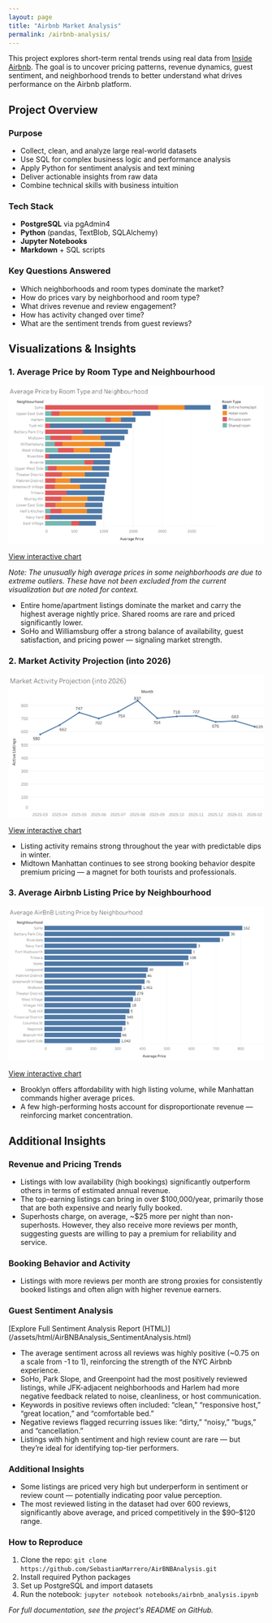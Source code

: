 ```yaml
---
layout: page
title: "Airbnb Market Analysis"
permalink: /airbnb-analysis/
---
```


<p>This project explores short-term rental trends using real data from <a href="http://insideairbnb.com/get-the-data.html" target="_blank">Inside Airbnb</a>. The goal is to uncover pricing patterns, revenue dynamics, guest sentiment, and neighborhood trends to better understand what drives performance on the Airbnb platform.</p>

<h2>Project Overview</h2>

<h3>Purpose</h3>
<ul>
  <li>Collect, clean, and analyze large real-world datasets</li>
  <li>Use SQL for complex business logic and performance analysis</li>
  <li>Apply Python for sentiment analysis and text mining</li>
  <li>Deliver actionable insights from raw data</li>
  <li>Combine technical skills with business intuition</li>
</ul>

<h3>Tech Stack</h3>
<ul>
  <li><strong>PostgreSQL</strong> via pgAdmin4</li>
  <li><strong>Python</strong> (pandas, TextBlob, SQLAlchemy)</li>
  <li><strong>Jupyter Notebooks</strong></li>
  <li><strong>Markdown</strong> + SQL scripts</li>
</ul>

<h3>Key Questions Answered</h3>
<ul>
  <li>Which neighborhoods and room types dominate the market?</li>
  <li>How do prices vary by neighborhood and room type?</li>
  <li>What drives revenue and review engagement?</li>
  <li>How has activity changed over time?</li>
  <li>What are the sentiment trends from guest reviews?</li>
</ul>

<h2>Visualizations & Insights</h2>

<h3>1. Average Price by Room Type and Neighbourhood</h3>
<img src="/assets/images/AveragePriceGroupedByNeighbourhood_RoomType.png" alt="Average Price by Room Type and Neighbourhood">
<p><a href="https://public.tableau.com/app/profile/sebastian.marrero/viz/AveragePricebyRoomTypeandNeighbourhood/Sheet1" target="_blank">View interactive chart</a></p>
<p><em>Note: The unusually high average prices in some neighborhoods are due to extreme outliers. These have not been excluded from the current visualization but are noted for context.</em></p>
<ul>
  <li>Entire home/apartment listings dominate the market and carry the highest average nightly price. Shared rooms are rare and priced significantly lower.</li>
  <li>SoHo and Williamsburg offer a strong balance of availability, guest satisfaction, and pricing power — signaling market strength.</li>
</ul>

<h3>2. Market Activity Projection (into 2026)</h3>
<img src="/assets/images/MarketActivityByDate.png" alt="Market Activity by Date">
<p><a href="https://public.tableau.com/app/profile/sebastian.marrero/viz/AirBNBMarketActivityProjectioninto2026/Sheet1" target="_blank">View interactive chart</a></p>
<ul>
  <li>Listing activity remains strong throughout the year with predictable dips in winter.</li>
  <li>Midtown Manhattan continues to see strong booking behavior despite premium pricing — a magnet for both tourists and professionals.</li>
</ul>

<h3>3. Average Airbnb Listing Price by Neighbourhood</h3>
<img src="/assets/images/Price_GroupedbyNeighbourhood.png" alt="Average Price by Neighbourhood">
<p><a href="https://public.tableau.com/app/profile/sebastian.marrero/viz/AverageAirBNBListingPricebyNeighbourhood/Sheet1" target="_blank">View interactive chart</a></p>
<ul>
  <li>Brooklyn offers affordability with high listing volume, while Manhattan commands higher average prices.</li>
  <li>A few high-performing hosts account for disproportionate revenue — reinforcing market concentration.</li>
</ul>


<h2>Additional Insights</h2>

<h3>Revenue and Pricing Trends</h3>
<ul>
  <li>Listings with low availability (high bookings) significantly outperform others in terms of estimated annual revenue.</li>
  <li>The top-earning listings can bring in over $100,000/year, primarily those that are both expensive and nearly fully booked.</li>
  <li>Superhosts charge, on average, ~$25 more per night than non-superhosts. However, they also receive more reviews per month, suggesting guests are willing to pay a premium for reliability and service.</li>
</ul>

<h3>Booking Behavior and Activity</h3>
<ul>
  <li>Listings with more reviews per month are strong proxies for consistently booked listings and often align with higher revenue earners.</li>
</ul>

<h3>Guest Sentiment Analysis</h3>
[Explore Full Sentiment Analysis Report (HTML)](/assets/html/AirBNBAnalysis_SentimentAnalysis.html)

<ul>
  <li>The average sentiment across all reviews was highly positive (~0.75 on a scale from -1 to 1), reinforcing the strength of the NYC Airbnb experience.</li>
  <li>SoHo, Park Slope, and Greenpoint had the most positively reviewed listings, while JFK-adjacent neighborhoods and Harlem had more negative feedback related to noise, cleanliness, or host communication.</li>
  <li>Keywords in positive reviews often included: “clean,” “responsive host,” “great location,” and “comfortable bed.”</li>
  <li>Negative reviews flagged recurring issues like: “dirty,” “noisy,” “bugs,” and “cancellation.”</li>
  <li>Listings with high sentiment and high review count are rare — but they’re ideal for identifying top-tier performers.</li>
</ul>

<h3>Additional Insights</h3>
<ul>
  <li>Some listings are priced very high but underperform in sentiment or review count — potentially indicating poor value perception.</li>
  <li>The most reviewed listing in the dataset had over 600 reviews, significantly above average, and priced competitively in the $90–$120 range.</li>
</ul>




<h3>How to Reproduce</h3>
<ol>
  <li>Clone the repo: <code>git clone https://github.com/SebastianMarrero/AirBNBAnalysis.git</code></li>
  <li>Install required Python packages</li>
  <li>Set up PostgreSQL and import datasets</li>
  <li>Run the notebook: <code>jupyter notebook notebooks/airbnb_analysis.ipynb</code></li>
</ol>

<p><em>For full documentation, see the project's README on GitHub.</em></p>
